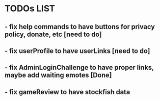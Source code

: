 # TODOs LIST

## - fix help commands to have buttons for privacy policy, donate, etc [need to do]
## - fix userProfile to have userLinks [need to do]
## - fix AdminLoginChallenge to have proper links, maybe add waiting emotes [Done]
## - fix gameReview to have stockfish data
